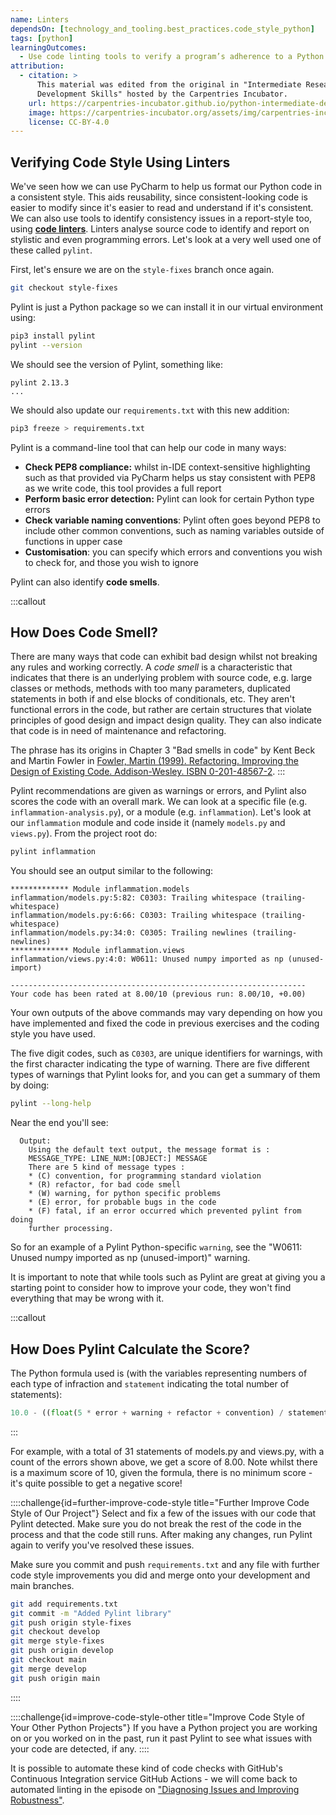 ```yaml
---
name: Linters
dependsOn: [technology_and_tooling.best_practices.code_style_python]
tags: [python]
learningOutcomes:
  - Use code linting tools to verify a program’s adherence to a Python coding style convention.
attribution:
  - citation: >
      This material was edited from the original in "Intermediate Research Software
      Development Skills" hosted by the Carpentries Incubator.
    url: https://carpentries-incubator.github.io/python-intermediate-development/
    image: https://carpentries-incubator.org/assets/img/carpentries-incubator.svg
    license: CC-BY-4.0
---
```


## Verifying Code Style Using Linters

We've seen how we can use PyCharm to help us format our Python code in a consistent style.
This aids reusability, since consistent-looking code is easier to modify since it's easier to read and understand
if it's consistent. We can also use tools to identify consistency issues in a report-style too,
using [**code linters**](https://en.wikipedia.org/wiki/Lint_%28software%29).
Linters analyse source code to identify and report on stylistic and even programming errors. Let's look at a very well
used one of these called `pylint`.

First, let's ensure we are on the `style-fixes` branch once again.

```bash
git checkout style-fixes
```

Pylint is just a Python package so we can install it in our virtual environment using:

```bash
pip3 install pylint
pylint --version
```

We should see the version of Pylint, something like:

```text
pylint 2.13.3
...
```

We should also update our `requirements.txt` with this new addition:

```bash
pip3 freeze > requirements.txt
```

Pylint is a command-line tool that can help our code in many ways:

- **Check PEP8 compliance:** whilst in-IDE context-sensitive highlighting such as that provided via PyCharm helps us stay consistent with PEP8 as we write code, this tool provides a full report
- **Perform basic error detection:** Pylint can look for certain Python type errors
- **Check variable naming conventions**: Pylint often goes beyond PEP8 to include other common conventions, such as naming variables outside of functions in upper case
- **Customisation**: you can specify which errors and conventions you wish to check for, and those you wish to ignore

Pylint can also identify **code smells**.

:::callout

## How Does Code Smell?

There are many ways that code can exhibit bad design whilst not breaking any rules and working correctly. A _code smell_ is a characteristic that indicates that there is an underlying problem with source code, e.g. large classes or methods, methods with too many parameters, duplicated statements in both if and else blocks of conditionals, etc. They aren't functional errors in the code, but rather are certain structures that violate principles of good design and impact design quality. They can also indicate that code is in need of maintenance and refactoring.

The phrase has its origins in Chapter 3 "Bad smells in code" by Kent Beck and Martin Fowler in [Fowler, Martin (1999). Refactoring. Improving the Design of Existing Code. Addison-Wesley. ISBN 0-201-48567-2](https://www.amazon.com/Refactoring-Improving-Design-Existing-Code/dp/0201485672/).
:::

Pylint recommendations are given as warnings or errors, and Pylint also scores the code with an overall mark.
We can look at a specific file (e.g. `inflammation-analysis.py`), or a module
(e.g. `inflammation`). Let's look at our `inflammation` module and code inside it (namely `models.py` and `views.py`).
From the project root do:

```bash
pylint inflammation
```

You should see an output similar to the following:

```text
************* Module inflammation.models
inflammation/models.py:5:82: C0303: Trailing whitespace (trailing-whitespace)
inflammation/models.py:6:66: C0303: Trailing whitespace (trailing-whitespace)
inflammation/models.py:34:0: C0305: Trailing newlines (trailing-newlines)
************* Module inflammation.views
inflammation/views.py:4:0: W0611: Unused numpy imported as np (unused-import)

------------------------------------------------------------------
Your code has been rated at 8.00/10 (previous run: 8.00/10, +0.00)
```

Your own outputs of the above commands may vary depending on how you have implemented and fixed the code in
previous exercises and the coding style you have used.

The five digit codes, such as `C0303`, are unique identifiers for warnings, with the first character indicating
the type of warning. There are five different types of warnings that Pylint looks for, and you can get a summary of
them by doing:

```bash
pylint --long-help
```

Near the end you'll see:

```text
  Output:
    Using the default text output, the message format is :
    MESSAGE_TYPE: LINE_NUM:[OBJECT:] MESSAGE
    There are 5 kind of message types :
    * (C) convention, for programming standard violation
    * (R) refactor, for bad code smell
    * (W) warning, for python specific problems
    * (E) error, for probable bugs in the code
    * (F) fatal, if an error occurred which prevented pylint from doing
    further processing.
```

So for an example of a Pylint Python-specific `warning`, see the "W0611: Unused numpy imported
as np (unused-import)" warning.

It is important to note that while tools such as Pylint are great at giving you a starting point to consider how to
improve your code, they won't find everything that may be wrong with it.

:::callout

## How Does Pylint Calculate the Score?

The Python formula used is (with the variables representing numbers of each type of infraction and `statement` indicating the total number of statements):

```python nolint
10.0 - ((float(5 * error + warning + refactor + convention) / statement) * 10)
```

:::

For example, with a total of 31 statements of models.py and views.py, with a count of the errors shown above, we get
a score of 8.00. Note whilst there is a maximum score of 10, given the formula, there is no minimum score - it's quite possible to get a negative score!

::::challenge{id=further-improve-code-style title="Further Improve Code Style of Our
Project"}
Select and fix a few of the issues with our code that Pylint detected. Make sure you do not break the rest of the
code in the process and that the code still runs. After making any changes, run Pylint again to verify you've
resolved these issues.

Make sure you commit and push `requirements.txt` and any file with further code style improvements you did and
merge onto your development and main branches.

```bash
git add requirements.txt
git commit -m "Added Pylint library"
git push origin style-fixes
git checkout develop
git merge style-fixes
git push origin develop
git checkout main
git merge develop
git push origin main
```

::::

::::challenge{id=improve-code-style-other title="Improve Code Style of Your Other
Python Projects"}
If you have a Python project you are working on or you worked on in the past, run it past Pylint to see what issues
with your code are detected, if any.
::::

It is possible to automate these kind of code checks with GitHub's Continuous Integration service GitHub Actions -
we will come back to automated linting in the episode on ["Diagnosing Issues and Improving Robustness"](../24-diagnosing-issues-improving-robustness/index.html).
